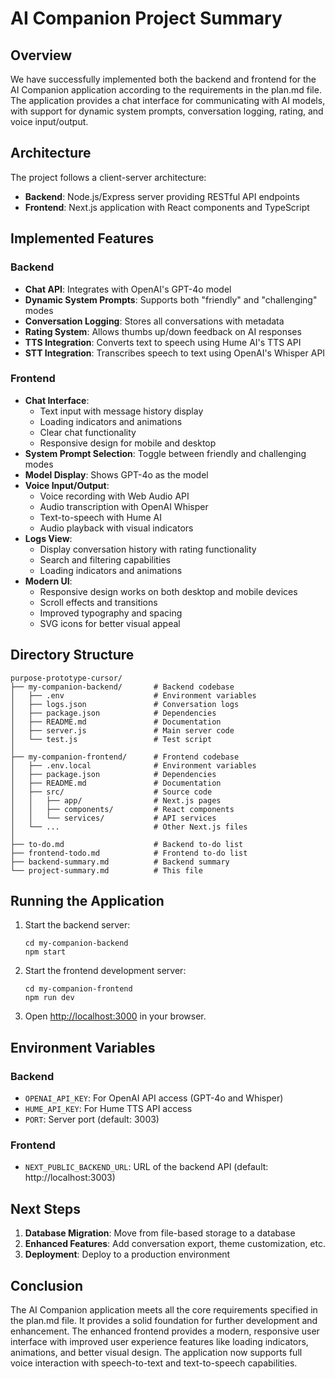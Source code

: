 # AI Companion Project Summary

## Overview

We have successfully implemented both the backend and frontend for the AI Companion application according to the requirements in the plan.md file. The application provides a chat interface for communicating with AI models, with support for dynamic system prompts, conversation logging, rating, and voice input/output.

## Architecture

The project follows a client-server architecture:

- **Backend**: Node.js/Express server providing RESTful API endpoints
- **Frontend**: Next.js application with React components and TypeScript

## Implemented Features

### Backend
- **Chat API**: Integrates with OpenAI's GPT-4o model
- **Dynamic System Prompts**: Supports both "friendly" and "challenging" modes
- **Conversation Logging**: Stores all conversations with metadata
- **Rating System**: Allows thumbs up/down feedback on AI responses
- **TTS Integration**: Converts text to speech using Hume AI's TTS API
- **STT Integration**: Transcribes speech to text using OpenAI's Whisper API

### Frontend
- **Chat Interface**: 
  - Text input with message history display
  - Loading indicators and animations
  - Clear chat functionality
  - Responsive design for mobile and desktop
- **System Prompt Selection**: Toggle between friendly and challenging modes
- **Model Display**: Shows GPT-4o as the model
- **Voice Input/Output**: 
  - Voice recording with Web Audio API
  - Audio transcription with OpenAI Whisper
  - Text-to-speech with Hume AI
  - Audio playback with visual indicators
- **Logs View**: 
  - Display conversation history with rating functionality
  - Search and filtering capabilities
  - Loading indicators and animations
- **Modern UI**: 
  - Responsive design works on both desktop and mobile devices
  - Scroll effects and transitions
  - Improved typography and spacing
  - SVG icons for better visual appeal

## Directory Structure

```
purpose-prototype-cursor/
├── my-companion-backend/       # Backend codebase
│   ├── .env                    # Environment variables
│   ├── logs.json               # Conversation logs
│   ├── package.json            # Dependencies
│   ├── README.md               # Documentation
│   ├── server.js               # Main server code
│   └── test.js                 # Test script
│
├── my-companion-frontend/      # Frontend codebase
│   ├── .env.local              # Environment variables
│   ├── package.json            # Dependencies
│   ├── README.md               # Documentation
│   ├── src/                    # Source code
│   │   ├── app/                # Next.js pages
│   │   ├── components/         # React components
│   │   └── services/           # API services
│   └── ...                     # Other Next.js files
│
├── to-do.md                    # Backend to-do list
├── frontend-todo.md            # Frontend to-do list
├── backend-summary.md          # Backend summary
└── project-summary.md          # This file
```

## Running the Application

1. Start the backend server:
   ```
   cd my-companion-backend
   npm start
   ```

2. Start the frontend development server:
   ```
   cd my-companion-frontend
   npm run dev
   ```

3. Open [http://localhost:3000](http://localhost:3000) in your browser.

## Environment Variables

### Backend
- `OPENAI_API_KEY`: For OpenAI API access (GPT-4o and Whisper)
- `HUME_API_KEY`: For Hume TTS API access
- `PORT`: Server port (default: 3003)

### Frontend
- `NEXT_PUBLIC_BACKEND_URL`: URL of the backend API (default: http://localhost:3003)

## Next Steps

1. **Database Migration**: Move from file-based storage to a database
2. **Enhanced Features**: Add conversation export, theme customization, etc.
3. **Deployment**: Deploy to a production environment

## Conclusion

The AI Companion application meets all the core requirements specified in the plan.md file. It provides a solid foundation for further development and enhancement. The enhanced frontend provides a modern, responsive user interface with improved user experience features like loading indicators, animations, and better visual design. The application now supports full voice interaction with speech-to-text and text-to-speech capabilities. 